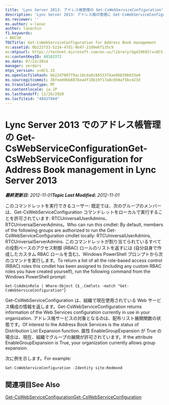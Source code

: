 ```yaml
---
title: 'Lync Server 2013: アドレス帳管理の Get-CsWebServiceConfiguration'
description: 'Lync Server 2013: アドレス帳の管理に Get-CsWebServiceConfiguration します。'
ms.reviewer: ''
ms.author: v-lanac
author: lanachin
f1.keywords:
- NOCSH
TOCTitle: Get-CsWebServiceConfiguration for Address Book management
ms:assetid: 0b223733-5224-47d1-9b47-2109e6f135c9
ms:mtpsurl: https://technet.microsoft.com/en-us/library/Gg429692(v=OCS.15)
ms:contentKeyID: 48183372
ms.date: 07/23/2014
manager: serdars
mtps_version: v=OCS.15
ms.openlocfilehash: bb22d7607f9ac18cda9c8653374ae86839b033e0
ms.sourcegitcommit: 36fee89bb887bea4f18b19f17a8c69daf5bc423d
ms.translationtype: MT
ms.contentlocale: ja-JP
ms.lasthandoff: 11/26/2020
ms.locfileid: "49427944"
---
```

# <a name="get-cswebserviceconfiguration-for-address-book-management-in-lync-server-2013"></a><span data-ttu-id="33a68-103">Lync Server 2013 でのアドレス帳管理の Get-CsWebServiceConfiguration</span><span class="sxs-lookup"><span data-stu-id="33a68-103">Get-CsWebServiceConfiguration for Address Book management in Lync Server 2013</span></span>

<div data-xmlns="http://www.w3.org/1999/xhtml">

<div class="topic" data-xmlns="http://www.w3.org/1999/xhtml" data-msxsl="urn:schemas-microsoft-com:xslt" data-cs="https://msdn.microsoft.com/">

<div data-asp="https://msdn2.microsoft.com/asp">



</div>

<div id="mainSection">

<div id="mainBody"><span data-ttu-id="33a68-104">

<span> </span></span><span class="sxs-lookup"><span data-stu-id="33a68-104">

<span> </span></span></span>

<span data-ttu-id="33a68-105">_**最終更新日:** 2012-11-01_</span><span class="sxs-lookup"><span data-stu-id="33a68-105">_**Topic Last Modified:** 2012-11-01_</span></span>

<span data-ttu-id="33a68-106">このコマンドレットを実行できるユーザー: 既定では、次のグループのメンバーは、Get-CsWebServiceConfiguration コマンドレットをローカルで実行することを許可されています: RTCUniversalUserAdmins、RTCUniversalServerAdmins。</span><span class="sxs-lookup"><span data-stu-id="33a68-106">Who can run this cmdlet: By default, members of the following groups are authorized to run the Get-CsWebServiceConfiguration cmdlet locally: RTCUniversalUserAdmins, RTCUniversalServerAdmins.</span></span> <span data-ttu-id="33a68-107">このコマンドレットが割り当てられているすべての役割ベースのアクセス制御 (RBAC) ロールのリストを返すには (自分自身で作成したカスタム RBAC ロールを含む)、Windows PowerShell プロンプトから次のコマンドを実行します。</span><span class="sxs-lookup"><span data-stu-id="33a68-107">To return a list of all the role-based access control (RBAC) roles this cmdlet has been assigned to (including any custom RBAC roles you have created yourself), run the following command from the Windows PowerShell prompt:</span></span>

    Get-CsAdminRole | Where-Object {$_.Cmdlets -match "Get-CsWebServiceConfiguration"}

<span data-ttu-id="33a68-108">Get-CsWebServiceConfiguration は、組織で現在使用されている Web サービス構成の情報を返します。</span><span class="sxs-lookup"><span data-stu-id="33a68-108">Get-CsWebServiceConfiguration returns information of the Web Services configuration currently in use in your organization.</span></span> <span data-ttu-id="33a68-109">アドレス帳サービスの対象となるのは、配布リスト展開関数の状態です。</span><span class="sxs-lookup"><span data-stu-id="33a68-109">Of interest to the Address Book Services is the status of Distribution List Expansion function.</span></span> <span data-ttu-id="33a68-110">属性 EnableGroupExpansion が True の場合は、現在、組織でグループの展開が許可されています。</span><span class="sxs-lookup"><span data-stu-id="33a68-110">If the attribute EnableGroupExpansion is True, your organization currently allows group expansion.</span></span>

<span data-ttu-id="33a68-111">次に例を示します。</span><span class="sxs-lookup"><span data-stu-id="33a68-111">For example:</span></span>

    Get-CsWebServiceConfiguration -Identity site:Redmond

<div>

## <a name="see-also"></a><span data-ttu-id="33a68-112">関連項目</span><span class="sxs-lookup"><span data-stu-id="33a68-112">See Also</span></span>


[<span data-ttu-id="33a68-113">Get-CsWebServiceConfiguration</span><span class="sxs-lookup"><span data-stu-id="33a68-113">Get-CsWebServiceConfiguration</span></span>](https://docs.microsoft.com/powershell/module/skype/Get-CsWebServiceConfiguration)  
  

<span data-ttu-id="33a68-114"></div>

</div>

<span> </span>

</div>

</div>

</span><span class="sxs-lookup"><span data-stu-id="33a68-114"></div>

</div>

<span> </span>

</div>

</div>

</span></span></div>

